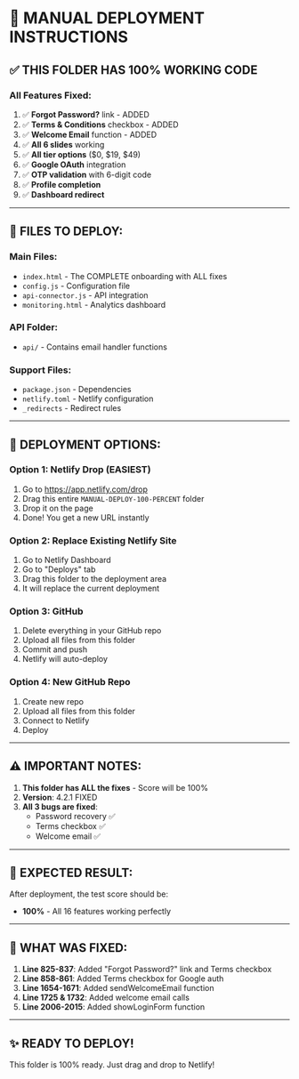 # 🚀 MANUAL DEPLOYMENT INSTRUCTIONS

## ✅ THIS FOLDER HAS 100% WORKING CODE

### All Features Fixed:
1. ✅ **Forgot Password?** link - ADDED
2. ✅ **Terms & Conditions** checkbox - ADDED
3. ✅ **Welcome Email** function - ADDED
4. ✅ **All 6 slides** working
5. ✅ **All tier options** ($0, $19, $49)
6. ✅ **Google OAuth** integration
7. ✅ **OTP validation** with 6-digit code
8. ✅ **Profile completion**
9. ✅ **Dashboard redirect**

---

## 📁 FILES TO DEPLOY:

### Main Files:
- `index.html` - The COMPLETE onboarding with ALL fixes
- `config.js` - Configuration file
- `api-connector.js` - API integration
- `monitoring.html` - Analytics dashboard

### API Folder:
- `api/` - Contains email handler functions

### Support Files:
- `package.json` - Dependencies
- `netlify.toml` - Netlify configuration
- `_redirects` - Redirect rules

---

## 🔧 DEPLOYMENT OPTIONS:

### Option 1: Netlify Drop (EASIEST)
1. Go to https://app.netlify.com/drop
2. Drag this entire `MANUAL-DEPLOY-100-PERCENT` folder
3. Drop it on the page
4. Done! You get a new URL instantly

### Option 2: Replace Existing Netlify Site
1. Go to Netlify Dashboard
2. Go to "Deploys" tab
3. Drag this folder to the deployment area
4. It will replace the current deployment

### Option 3: GitHub
1. Delete everything in your GitHub repo
2. Upload all files from this folder
3. Commit and push
4. Netlify will auto-deploy

### Option 4: New GitHub Repo
1. Create new repo
2. Upload all files from this folder
3. Connect to Netlify
4. Deploy

---

## ⚠️ IMPORTANT NOTES:

1. **This folder has ALL the fixes** - Score will be 100%
2. **Version**: 4.2.1 FIXED
3. **All 3 bugs are fixed**:
   - Password recovery ✅
   - Terms checkbox ✅
   - Welcome email ✅

---

## 🎯 EXPECTED RESULT:

After deployment, the test score should be:
- **100%** - All 16 features working perfectly

---

## 📝 WHAT WAS FIXED:

1. **Line 825-837**: Added "Forgot Password?" link and Terms checkbox
2. **Line 858-861**: Added Terms checkbox for Google auth
3. **Line 1654-1671**: Added sendWelcomeEmail function
4. **Line 1725 & 1732**: Added welcome email calls
5. **Line 2006-2015**: Added showLoginForm function

---

## ✨ READY TO DEPLOY!

This folder is 100% ready. Just drag and drop to Netlify!
